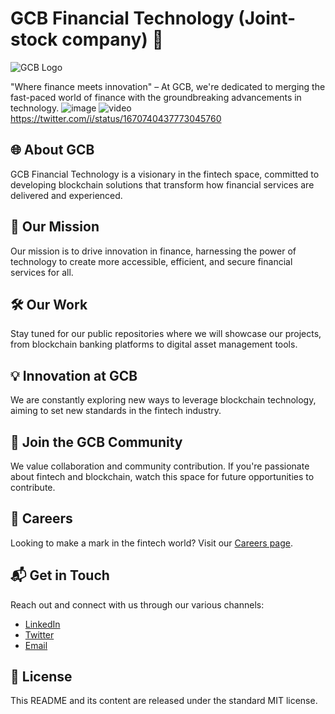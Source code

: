 # GCB Financial Technology (Joint-stock company) 🚀

![GCB Logo](<https://gulfcryptobankshares.com/assets/rightlogo.svg>)

"Where finance meets innovation" – At GCB, we're dedicated to merging the fast-paced world of finance with the groundbreaking advancements in technology.
![image](https://github.com/GCBfinance/GCBfinance/assets/156694250/69beb37c-7ac0-4513-be2d-c87a70feab20)
![video]((https://twitter.com/i/status/1670740437773045760))
https://twitter.com/i/status/1670740437773045760
## 🌐 About GCB

GCB Financial Technology is a visionary in the fintech space, committed to developing blockchain solutions that transform how financial services are delivered and experienced.

## 🎯 Our Mission

Our mission is to drive innovation in finance, harnessing the power of technology to create more accessible, efficient, and secure financial services for all.

## 🛠️ Our Work

Stay tuned for our public repositories where we will showcase our projects, from blockchain banking platforms to digital asset management tools.

## 💡 Innovation at GCB

We are constantly exploring new ways to leverage blockchain technology, aiming to set new standards in the fintech industry.

## 🤝 Join the GCB Community

We value collaboration and community contribution. If you're passionate about fintech and blockchain, watch this space for future opportunities to contribute.

## 🚀 Careers

Looking to make a mark in the fintech world? Visit our [Careers page](<INSERT_CAREERS_PAGE_URL>).

## 📬 Get in Touch

Reach out and connect with us through our various channels:
- [LinkedIn](https://www.linkedin.com/company/gulfcbio/)
- [Twitter](https://twitter.com/gcbgulf)
- [Email](mailto:contact@gulfcrypto.io)

## 📜 License

This README and its content are released under the standard MIT license.


